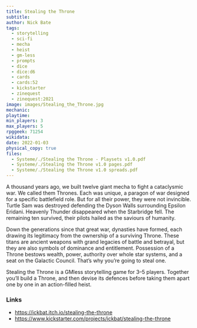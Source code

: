 ```yaml
---
title: Stealing the Throne
subtitle: 
author: Nick Bate
tags:
  - storytelling
  - sci-fi
  - mecha
  - heist
  - gm-less
  - prompts
  - dice
  - dice:d6
  - cards
  - cards:52
  - kickstarter
  - zinequest
  - zinequest:2021
image: images/Stealing_the_Throne.jpg
mechanic: 
playtime:
min_players: 3
max_players: 5
rpggeek: 71254
wikidata:
date: 2022-01-03
physical_copy: true
files:
  - Systeme/./Stealing the Throne - Playsets v1.0.pdf
  - Systeme/./Stealing the Throne v1.0 pages.pdf
  - Systeme/./Stealing the Throne v1.0 spreads.pdf
---
```


<!-- Excerpt Start -->
A thousand years ago, we built twelve giant mecha to fight a cataclysmic war. We
called them Thrones. Each was unique, a paragon of war designed for a specific
battlefield role. But for all their power, they were not invincible. Turtle Sam was
destroyed defending the Dyson Walls surrounding Epsilon Eridani. Heavenly
Thunder disappeared when the Starbridge fell. The remaining ten survived, their
pilots hailed as the saviours of humanity.

Down the generations since that great war, dynasties have formed, each drawing
its legitimacy from the ownership of a surviving Throne. These titans are ancient
weapons with grand legacies of battle and betrayal, but they are also symbols of
dominance and entitlement. Possession of a Throne bestows wealth, power,
authority over whole star systems, and a seat on the Galactic Council.
That’s why you’re going to steal one.

Stealing the Throne is a GMless storytelling game for 3–5 players. Together
you’ll build a Throne, and then devise its defences before taking them apart
one by one in an action-filled heist.

<!-- Excerpt End -->

### Links

- https://ickbat.itch.io/stealing-the-throne
- https://www.kickstarter.com/projects/ickbat/stealing-the-throne
